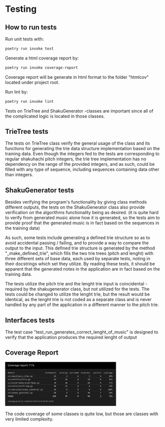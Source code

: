 # Testing

## How to run tests

Run unit tests with:

```bash
poetry run invoke test
```

Generate a html coverage report by:

```bash
poetry run invoke coverage-report
```

Coverage report will be generate in html format to the folder "htmlcov" located under project root.

Run lint by:

```bash
poetry run invoke lint
```

Tests on TrieTree and ShakuGenerator -classes are important since all of the complicated logic is located in those classes.

## TrieTree tests

The tests on TrieTree class verify the general usage of the class and its functions for generating the trie data structure implementation based on the training data. Even though the integers fed to the tests are corresponding to regular shakuhachi pitch integers, the trie tree implementation has no dependency on the range of the provided integers, and as such, could be filled with any type of sequence, including sequences containing data other than integers.

## ShakuGenerator tests

Besides verifying the program's functionality by giving class methods different outputs, the tests on the ShakuGenerator class also provide verification on the algorithms functionality being as desired.
(it is quite hard to verify from generated music alone how it is generated, so the tests aim to provide proof that the generated music is in fact based on the sequences in the training data)

As such, some tests include generating a defined trie structure so as to avoid accidental passing / failing, and to provide a way to compare the output to the input. This defined trie structure is generated by the method "_make_defined_trie", which fills the two trie trees (pitch and lenght) with three different sets of base data, each used by separate tests, noting in their docstrings which set they utilize. By reading these tests, it should be apparent that the generated notes in the application are in fact based on the training data.

The tests utilize the pitch trie and the lenght trie input is coincidental - required by the shakugenerator class, but not utilized for the tests. The tests could be changed to utilize the lenght trie, but the result would be identical, as the lenght trie is not coded as a separate class and is never handled by any part of the application in a different manner to the pitch trie.

## Interfaces tests

The test case "test_run_generates_correct_lenght_of_music" is designed to verify that the application produces the required lenght of output

## Coverage Report

<img src="https://github.com/ElectricShakuhachi/tiralabra-shakugenerator/blob/main/documentation/coverage.png" width="360">

The code coverage of some classes is quite low, but those are classes with very limited complexity.
